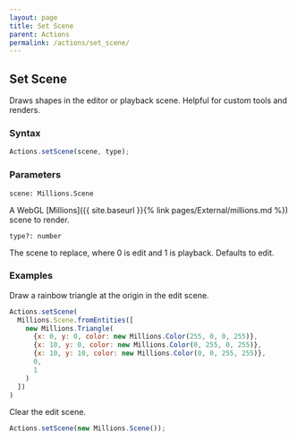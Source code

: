 ```yaml
---
layout: page
title: Set Scene
parent: Actions
permalink: /actions/set_scene/
---
```


## Set Scene

Draws shapes in the editor or playback scene. Helpful for custom tools and renders.

### Syntax

```js
Actions.setScene(scene, type);
```

### Parameters

`scene: Millions.Scene`

A WebGL [Millions]({{ site.baseurl }}{% link pages/External/millions.md %}) scene to render.

`type?: number`

The scene to replace, where 0 is edit and 1 is playback. Defaults to edit.

### Examples

Draw a rainbow triangle at the origin in the edit scene.

```js
Actions.setScene(
  Millions.Scene.fromEntities([
    new Millions.Triangle(
      {x: 0, y: 0, color: new Millions.Color(255, 0, 0, 255)},
      {x: 10, y: 0, color: new Millions.Color(0, 255, 0, 255)},
      {x: 10, y: 10, color: new Millions.Color(0, 0, 255, 255)},
      0,
      1
    )
  ])
)
```

Clear the edit scene.

```js
Actions.setScene(new Millions.Scene());
```
